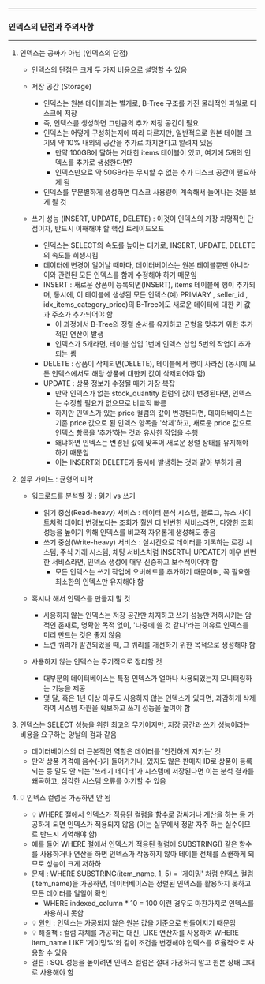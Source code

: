 -----
### 인덱스의 단점과 주의사항
-----
1. 인덱스는 공짜가 아님 (인덱스의 단점)
   - 인덱스의 단점은 크게 두 가지 비용으로 설명할 수 있음
   - 저장 공간 (Storage)
      + 인덱스는 원본 테이블과는 별개로, B-Tree 구조를 가진 물리적인 파일로 디스크에 저장
      + 즉, 인덱스를 생성하면 그만큼의 추가 저장 공간이 필요
      + 인덱스는 어떻게 구성하는지에 따라 다르지만, 일반적으로 원본 테이블 크기의 약 10% 내외의 공간을 추가로 차지한다고 알려져 있음
        * 만약 100GB에 달하는 거대한 items 테이블이 있고, 여기에 5개의 인덱스를 추가로 생성한다면?
        * 인덱스만으로 약 50GB라는 무시할 수 없는 추가 디스크 공간이 필요하게 됨
      + 인덱스를 무분별하게 생성하면 디스크 사용량이 계속해서 늘어나는 것을 보게 될 것

   - 쓰기 성능 (INSERT, UPDATE, DELETE) : 이것이 인덱스의 가장 치명적인 단점이자, 반드시 이해해야 할 핵심 트레이드오프
     + 인덱스는 SELECT의 속도를 높이는 대가로, INSERT, UPDATE, DELETE의 속도를 희생시킴
     + 데이터에 변경이 일어날 때마다, 데이터베이스는 원본 테이블뿐만 아니라 이와 관련된 모든 인덱스를 함께 수정해야 하기 때문임
     + INSERT : 새로운 상품이 등록되면(INSERT), items 테이블에 행이 추가되며, 동시에, 이 테이블에 생성된 모든 인덱스(예) PRIMARY , seller_id , idx_items_category_price)의 B-Tree에도 새로운 데이터에 대한 키 값과 주소가 추가되어야 함
       * 이 과정에서 B-Tree의 정렬 순서를 유지하고 균형을 맞추기 위한 추가적인 연산이 발생
       * 인덱스가 5개라면, 테이블 삽입 1번에 인덱스 삽입 5번의 작업이 추가되는 셈
     + DELETE : 상품이 삭제되면(DELETE), 테이블에서 행이 사라짐 (동시에 모든 인덱스에서도 해당 상품에 대한키 값이 삭제되어야 함)
     + UPDATE : 상품 정보가 수정될 때가 가장 복잡
       * 만약 인덱스가 없는 stock_quantity 컬럼의 값이 변경된다면, 인덱스는 수정할 필요가 없으므로 비교적 빠름
       * 하지만 인덱스가 있는 price 컬럼의 값이 변경된다면, 데이터베이스는 기존 price 값으로 된 인덱스 항목을 '삭제'하고, 새로운 price 값으로 인덱스 항목을 '추가'하는 것과 유사한 작업을 수행
       * 왜냐하면 인덱스는 변경된 값에 맞추어 새로운 정렬 상태를 유지해야 하기 때문임
       * 이는 INSERT와 DELETE가 동시에 발생하는 것과 같아 부하가 큼

2. 실무 가이드 : 균형의 미학
   - 워크로드를 분석할 것 : 읽기 vs 쓰기
     + 읽기 중심(Read-heavy) 서비스 : 데이터 분석 시스템, 블로그, 뉴스 사이트처럼 데이터 변경보다는 조회가 훨씬 더 빈번한 서비스라면, 다양한 조회 성능을 높이기 위해 인덱스를 비교적 자유롭게 생성해도 좋음
     + 쓰기 중심(Write-heavy) 서비스 : 실시간으로 데이터를 기록하는 로깅 시스템, 주식 거래 시스템, 채팅 서비스처럼 INSERT나 UPDATE가 매우 빈번한 서비스라면, 인덱스 생성에 매우 신중하고 보수적이어야 함
       * 모든 인덱스는 쓰기 작업에 오버헤드를 추가하기 때문이며, 꼭 필요한 최소한의 인덱스만 유지해야 함

   - 혹시나 해서 인덱스를 만들지 말 것
     + 사용하지 않는 인덱스는 저장 공간만 차지하고 쓰기 성능만 저하시키는 암적인 존재로, 명확한 목적 없이, '나중에 쓸 것 같다'라는 이유로 인덱스를 미리 만드는 것은 좋지 않음
     + 느린 쿼리가 발견되었을 때, 그 쿼리를 개선하기 위한 목적으로 생성해야 함

   - 사용하지 않는 인덱스는 주기적으로 정리할 것
     + 대부분의 데이터베이스는 특정 인덱스가 얼마나 사용되었는지 모니터링하는 기능을 제공
     + 몇 달, 혹은 1년 이상 아무도 사용하지 않는 인덱스가 있다면, 과감하게 삭제하여 시스템 자원을 확보하고 쓰기 성능을 높여야 함

3. 인덱스는 SELECT 성능을 위한 최고의 무기이지만, 저장 공간과 쓰기 성능이라는 비용을 요구하는 양날의 검과 같음
   - 데이터베이스의 더 근본적인 역할은 데이터를 '안전하게 지키는' 것
   - 만약 상품 가격에 음수(-)가 들어가거나, 있지도 않은 판매자 ID로 상품이 등록되는 등 말도 안 되는 '쓰레기 데이터'가 시스템에 저장된다면 이는 분석 결과를 왜곡하고, 심각한 시스템 오류를 야기할 수 있음

4. 💡 인덱스 컬럼은 가공하면 안 됨
   - 💡 WHERE 절에서 인덱스가 적용된 컬럼을 함수로 감싸거나 계산을 하는 등 가공하게 되면 인덱스가 적용되지 않음 (이는 실무에서 정말 자주 하는 실수이므로 반드시 기억해야 함)
   - 예를 들어 WHERE 절에서 인덱스가 적용된 컬럼에 SUBSTRING() 같은 함수를 사용하거나 연산을 하면 인덱스가 작동하지 않아 테이블 전체를 스캔하게 되므로 성능이 크게 저하하
   - 문제 : WHERE SUBSTRING(item_name, 1, 5) = '게이밍' 처럼 인덱스 컬럼(item_name)을 가공하면, 데이터베이스는 정렬된 인덱스를 활용하지 못하고 모든 데이터를 일일이 확인
      + WHERE indexed_column * 10 = 100 이런 경우도 마찬가지로 인덱스를 사용하지 못함
   - 💡 원인 : 인덱스는 가공되지 않은 원본 값을 기준으로 만들어지기 때문임
   - 💡 해결책 : 컬럼 자체를 가공하는 대신, LIKE 연산자를 사용하여 WHERE item_name LIKE '게이밍%'와 같이 조건을 변경해야 인덱스를 효율적으로 사용할 수 있음
   - 결론 : SQL 성능을 높이려면 인덱스 컬럼은 절대 가공하지 말고 원본 상태 그대로 사용해야 함
